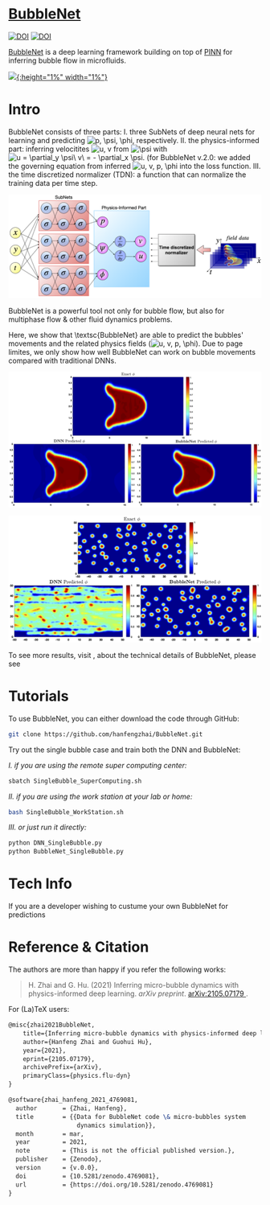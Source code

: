 # [BubbleNet](https://hanfengzhai.net/BubbleNet)

[![DOI](https://zenodo.org/badge/DOI/10.5281/zenodo.4769081.svg)](https://doi.org/10.5281/zenodo.4769081) [![DOI](http://img.shields.io/badge/physics.flu_dyn-arXiv%3A2105.07179-B31B1B.svg)](https://arxiv.org/abs/2105.07179)

[BubbleNet](https://hanfengzhai.net/BubbleNet) is a deep learning framework building on top of [PINN](https://maziarraissi.github.io/PINNs/) for inferring bubble flow in microfluids.

[![](https://upload.wikimedia.org/wikipedia/commons/thumb/0/09/YouTube_full-color_icon_%282017%29.svg/800px-YouTube_full-color_icon_%282017%29.svg.png){:height="1%" width="1%"}](https://www.youtube.com/watch?v=fKkvRyeWANM)

# Intro

BubbleNet consists of three parts: I. three SubNets of deep neural nets for learning and predicting <img src="https://latex.codecogs.com/svg.image?p,&space;\psi,&space;\phi" title="p, \psi, \phi" />, respectively. II. the physics-informed part: inferring velocitites <img src="https://latex.codecogs.com/svg.image?u,&space;v" title="u, v" /> from <img src="https://latex.codecogs.com/svg.image?\psi&space;" title="\psi " /> with <img src="https://latex.codecogs.com/svg.image?u&space;=&space;\partial_y&space;\psi\&space;v\&space;=&space;-&space;\partial_x&space;\psi" title="u = \partial_y \psi\ v\ = - \partial_x \psi" />. (for BubbleNet v.2.0: we added the governing equation from inferred <img src="https://latex.codecogs.com/svg.image?u,&space;v,&space;p,&space;\phi" title="u, v, p, \phi" /> into the loss function. III. the time discretized normalizer (TDN): a function that can normalize the training data per time step. 

![](/Documents/figures/PhysNet_sub.png)

BubbleNet is a powerful tool not only for bubble flow, but also for multiphase flow & other fluid dynamics problems.

Here, we show that \textsc{BubbleNet} are able to predict the bubbles' movements and the related physics fields (<img src="https://latex.codecogs.com/svg.image?u,&space;v,&space;p,&space;\phi" title="u, v, p, \phi" />). Due to page limites, we only show how well BubbleNet can work on bubble movements compared with traditional DNNs.

![Deep learning predictions compared with original CFD results for single bubble case.](/Documents/figures/phil.png)

![Deep learning predictions compared with original CFD results for multiple bubbles case.](/Documents/figures/phi_sys.png)

To see more results, visit [](), about the technical details of BubbleNet, please see []()

# Tutorials

To use BubbleNet, you can either download the code through GitHub:

```bash
git clone https://github.com/hanfengzhai/BubbleNet.git
```
Try out the single bubble case and train both the DNN and BubbleNet:

*I. if you are using the remote super computing center:*
```bash
sbatch SingleBubble_SuperComputing.sh
```
*II. if you are using the work station at your lab or home:*
```bash
bash SingleBubble_WorkStation.sh
```
*III. or just run it directly:*
```bash
python DNN_SingleBubble.py
python BubbleNet_SingleBubble.py
```

# Tech Info

If you are a developer wishing to custume your own BubbleNet for predictions

# Reference & Citation

The authors are more than happy if you refer the following works:

> H. Zhai and G. Hu. (2021) Inferring micro-bubble dynamics with physics-informed deep learning. *arXiv preprint*. [arXiv:2105.07179
](https://arxiv.org/abs/2105.07179).

For (La)TeX users:

```tex
@misc{zhai2021BubbleNet,
    title={Inferring micro-bubble dynamics with physics-informed deep learning},
    author={Hanfeng Zhai and Guohui Hu},
    year={2021},
    eprint={2105.07179},
    archivePrefix={arXiv},
    primaryClass={physics.flu-dyn}
}
```
```tex
@software{zhai_hanfeng_2021_4769081,
  author       = {Zhai, Hanfeng},
  title        = {{Data for BubbleNet code \& micro-bubbles system 
                   dynamics simulation}},
  month        = mar,
  year         = 2021,
  note         = {This is not the official published version.},
  publisher    = {Zenodo},
  version      = {v.0.0},
  doi          = {10.5281/zenodo.4769081},
  url          = {https://doi.org/10.5281/zenodo.4769081}
}
```
